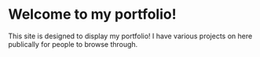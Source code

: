 # Welcome to my portfolio!
This site is designed to display my portfolio! I have various projects on here publically for people to browse through.

